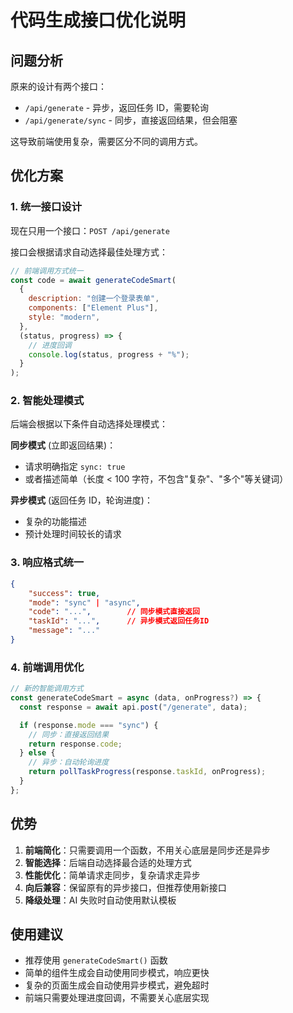 # 代码生成接口优化说明

## 问题分析

原来的设计有两个接口：

- `/api/generate` - 异步，返回任务 ID，需要轮询
- `/api/generate/sync` - 同步，直接返回结果，但会阻塞

这导致前端使用复杂，需要区分不同的调用方式。

## 优化方案

### 1. 统一接口设计

现在只用一个接口：`POST /api/generate`

接口会根据请求自动选择最佳处理方式：

```javascript
// 前端调用方式统一
const code = await generateCodeSmart(
  {
    description: "创建一个登录表单",
    components: ["Element Plus"],
    style: "modern",
  },
  (status, progress) => {
    // 进度回调
    console.log(status, progress + "%");
  }
);
```

### 2. 智能处理模式

后端会根据以下条件自动选择处理模式：

**同步模式** (立即返回结果)：

- 请求明确指定 `sync: true`
- 或者描述简单（长度 < 100 字符，不包含"复杂"、"多个"等关键词）

**异步模式** (返回任务 ID，轮询进度)：

- 复杂的功能描述
- 预计处理时间较长的请求

### 3. 响应格式统一

```json
{
    "success": true,
    "mode": "sync" | "async",
    "code": "...",        // 同步模式直接返回
    "taskId": "...",      // 异步模式返回任务ID
    "message": "..."
}
```

### 4. 前端调用优化

```typescript
// 新的智能调用方式
const generateCodeSmart = async (data, onProgress?) => {
  const response = await api.post("/generate", data);

  if (response.mode === "sync") {
    // 同步：直接返回结果
    return response.code;
  } else {
    // 异步：自动轮询进度
    return pollTaskProgress(response.taskId, onProgress);
  }
};
```

## 优势

1. **前端简化**：只需要调用一个函数，不用关心底层是同步还是异步
2. **智能选择**：后端自动选择最合适的处理方式
3. **性能优化**：简单请求走同步，复杂请求走异步
4. **向后兼容**：保留原有的异步接口，但推荐使用新接口
5. **降级处理**：AI 失败时自动使用默认模板

## 使用建议

- 推荐使用 `generateCodeSmart()` 函数
- 简单的组件生成会自动使用同步模式，响应更快
- 复杂的页面生成会自动使用异步模式，避免超时
- 前端只需要处理进度回调，不需要关心底层实现
